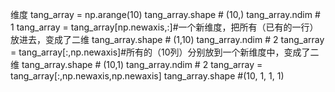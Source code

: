 维度
tang_array = np.arange(10)
tang_array.shape # (10,)
tang_array.ndim # 1
tang_array = tang_array[np.newaxis,:]#一个新维度，把所有（已有的一行）放进去，变成了二维
tang_array.shape # (1,10)
tang_array.ndim # 2
tang_array = tang_array[:,np.newaxis]#所有的（10列）分别放到一个新维度中，变成了二维
tang_array.shape # (10,1)
tang_array.ndim # 2
tang_array = tang_array[:,np.newaxis,np.newaxis]
tang_array.shape #(10, 1, 1, 1)

